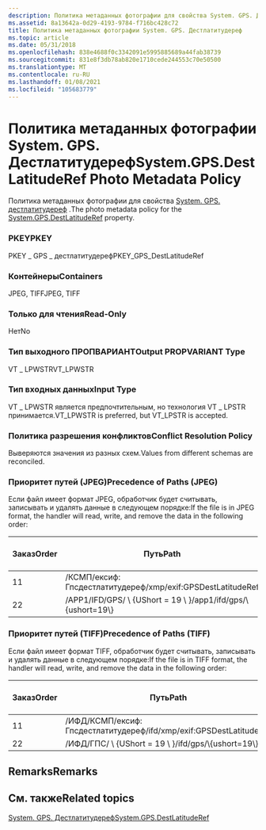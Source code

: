 ```yaml
---
description: Политика метаданных фотографии для свойства System. GPS. Дестлатитудереф.
ms.assetid: 8a13642a-0d29-4193-9784-f716bc428c72
title: Политика метаданных фотографии System. GPS. Дестлатитудереф
ms.topic: article
ms.date: 05/31/2018
ms.openlocfilehash: 838e4688f0c3342091e5995885689a44fab38739
ms.sourcegitcommit: 831e8f3db78ab820e1710cede244553c70e50500
ms.translationtype: MT
ms.contentlocale: ru-RU
ms.lasthandoff: 01/08/2021
ms.locfileid: "105683779"
---
```

# <a name="systemgpsdestlatituderef-photo-metadata-policy"></a><span data-ttu-id="4f952-103">Политика метаданных фотографии System. GPS. Дестлатитудереф</span><span class="sxs-lookup"><span data-stu-id="4f952-103">System.GPS.DestLatitudeRef Photo Metadata Policy</span></span>

<span data-ttu-id="4f952-104">Политика метаданных фотографии для свойства [System. GPS. дестлатитудереф](../properties/props-system-gps-destlatituderef.md) .</span><span class="sxs-lookup"><span data-stu-id="4f952-104">The photo metadata policy for the [System.GPS.DestLatitudeRef](../properties/props-system-gps-destlatituderef.md) property.</span></span>

### <a name="pkey"></a><span data-ttu-id="4f952-105">PKEY</span><span class="sxs-lookup"><span data-stu-id="4f952-105">PKEY</span></span>

<span data-ttu-id="4f952-106">PKEY \_ GPS \_ дестлатитудереф</span><span class="sxs-lookup"><span data-stu-id="4f952-106">PKEY\_GPS\_DestLatitudeRef</span></span>

### <a name="containers"></a><span data-ttu-id="4f952-107">Контейнеры</span><span class="sxs-lookup"><span data-stu-id="4f952-107">Containers</span></span>

<span data-ttu-id="4f952-108">JPEG, TIFF</span><span class="sxs-lookup"><span data-stu-id="4f952-108">JPEG, TIFF</span></span>

### <a name="read-only"></a><span data-ttu-id="4f952-109">Только для чтения</span><span class="sxs-lookup"><span data-stu-id="4f952-109">Read-Only</span></span>

<span data-ttu-id="4f952-110">Нет</span><span class="sxs-lookup"><span data-stu-id="4f952-110">No</span></span>

### <a name="output-propvariant-type"></a><span data-ttu-id="4f952-111">Тип выходного ПРОПВАРИАНТ</span><span class="sxs-lookup"><span data-stu-id="4f952-111">Output PROPVARIANT Type</span></span>

<span data-ttu-id="4f952-112">VT \_ LPWSTR</span><span class="sxs-lookup"><span data-stu-id="4f952-112">VT\_LPWSTR</span></span>

### <a name="input-type"></a><span data-ttu-id="4f952-113">Тип входных данных</span><span class="sxs-lookup"><span data-stu-id="4f952-113">Input Type</span></span>

<span data-ttu-id="4f952-114">VT \_ LPWSTR является предпочтительным, но технология VT \_ LPSTR принимается.</span><span class="sxs-lookup"><span data-stu-id="4f952-114">VT\_LPWSTR is preferred, but VT\_LPSTR is accepted.</span></span>

### <a name="conflict-resolution-policy"></a><span data-ttu-id="4f952-115">Политика разрешения конфликтов</span><span class="sxs-lookup"><span data-stu-id="4f952-115">Conflict Resolution Policy</span></span>

<span data-ttu-id="4f952-116">Выверяются значения из разных схем.</span><span class="sxs-lookup"><span data-stu-id="4f952-116">Values from different schemas are reconciled.</span></span>

### <a name="precedence-of-paths-jpeg"></a><span data-ttu-id="4f952-117">Приоритет путей (JPEG)</span><span class="sxs-lookup"><span data-stu-id="4f952-117">Precedence of Paths (JPEG)</span></span>

<span data-ttu-id="4f952-118">Если файл имеет формат JPEG, обработчик будет считывать, записывать и удалять данные в следующем порядке:</span><span class="sxs-lookup"><span data-stu-id="4f952-118">If the file is in JPEG format, the handler will read, write, and remove the data in the following order:</span></span>



| <span data-ttu-id="4f952-119">Заказ</span><span class="sxs-lookup"><span data-stu-id="4f952-119">Order</span></span> | <span data-ttu-id="4f952-120">Путь</span><span class="sxs-lookup"><span data-stu-id="4f952-120">Path</span></span>                          | <span data-ttu-id="4f952-121">Формат диска</span><span class="sxs-lookup"><span data-stu-id="4f952-121">Disk Format</span></span> | <span data-ttu-id="4f952-122">Обязательно</span><span class="sxs-lookup"><span data-stu-id="4f952-122">Required</span></span> |
|-------|-------------------------------|-------------|----------|
| <span data-ttu-id="4f952-123">1</span><span class="sxs-lookup"><span data-stu-id="4f952-123">1</span></span>     | <span data-ttu-id="4f952-124">/КСМП/ексиф: Гпсдестлатитудереф</span><span class="sxs-lookup"><span data-stu-id="4f952-124">/xmp/exif:GPSDestLatitudeRef</span></span>  | <span data-ttu-id="4f952-125">Юникод</span><span class="sxs-lookup"><span data-stu-id="4f952-125">Unicode</span></span>     | <span data-ttu-id="4f952-126">Да</span><span class="sxs-lookup"><span data-stu-id="4f952-126">Yes</span></span>      |
| <span data-ttu-id="4f952-127">2</span><span class="sxs-lookup"><span data-stu-id="4f952-127">2</span></span>     | <span data-ttu-id="4f952-128">/APP1/IFD/GPS/ \\ {UShort = 19 \\ }</span><span class="sxs-lookup"><span data-stu-id="4f952-128">/app1/ifd/gps/\\{ushort=19\\}</span></span> | <span data-ttu-id="4f952-129">ASCII</span><span class="sxs-lookup"><span data-stu-id="4f952-129">ASCII</span></span>       | <span data-ttu-id="4f952-130">Нет</span><span class="sxs-lookup"><span data-stu-id="4f952-130">No</span></span>       |



 

### <a name="precedence-of-paths-tiff"></a><span data-ttu-id="4f952-131">Приоритет путей (TIFF)</span><span class="sxs-lookup"><span data-stu-id="4f952-131">Precedence of Paths (TIFF)</span></span>

<span data-ttu-id="4f952-132">Если файл имеет формат TIFF, обработчик будет считывать, записывать и удалять данные в следующем порядке:</span><span class="sxs-lookup"><span data-stu-id="4f952-132">If the file is in TIFF format, the handler will read, write, and remove the data in the following order:</span></span>



| <span data-ttu-id="4f952-133">Заказ</span><span class="sxs-lookup"><span data-stu-id="4f952-133">Order</span></span> | <span data-ttu-id="4f952-134">Путь</span><span class="sxs-lookup"><span data-stu-id="4f952-134">Path</span></span>                             | <span data-ttu-id="4f952-135">Формат диска</span><span class="sxs-lookup"><span data-stu-id="4f952-135">Disk Format</span></span> | <span data-ttu-id="4f952-136">Обязательно</span><span class="sxs-lookup"><span data-stu-id="4f952-136">Required</span></span> |
|-------|----------------------------------|-------------|----------|
| <span data-ttu-id="4f952-137">1</span><span class="sxs-lookup"><span data-stu-id="4f952-137">1</span></span>     | <span data-ttu-id="4f952-138">/ИФД/КСМП/ексиф: Гпсдестлатитудереф</span><span class="sxs-lookup"><span data-stu-id="4f952-138">/ifd/xmp/exif:GPSDestLatitudeRef</span></span> | <span data-ttu-id="4f952-139">Юникод</span><span class="sxs-lookup"><span data-stu-id="4f952-139">Unicode</span></span>     | <span data-ttu-id="4f952-140">Да</span><span class="sxs-lookup"><span data-stu-id="4f952-140">Yes</span></span>      |
| <span data-ttu-id="4f952-141">2</span><span class="sxs-lookup"><span data-stu-id="4f952-141">2</span></span>     | <span data-ttu-id="4f952-142">/ИФД/ГПС/ \\ {UShort = 19 \\ }</span><span class="sxs-lookup"><span data-stu-id="4f952-142">/ifd/gps/\\{ushort=19\\}</span></span>         | <span data-ttu-id="4f952-143">ASCII</span><span class="sxs-lookup"><span data-stu-id="4f952-143">ASCII</span></span>       | <span data-ttu-id="4f952-144">Нет</span><span class="sxs-lookup"><span data-stu-id="4f952-144">No</span></span>       |



 

## <a name="remarks"></a><span data-ttu-id="4f952-145">Remarks</span><span class="sxs-lookup"><span data-stu-id="4f952-145">Remarks</span></span>

## <a name="related-topics"></a><span data-ttu-id="4f952-146">См. также</span><span class="sxs-lookup"><span data-stu-id="4f952-146">Related topics</span></span>

<dl> <dt>

[<span data-ttu-id="4f952-147">System. GPS. Дестлатитудереф</span><span class="sxs-lookup"><span data-stu-id="4f952-147">System.GPS.DestLatitudeRef</span></span>](../properties/props-system-gps-destlatituderef.md)
</dt> </dl>

 

 
